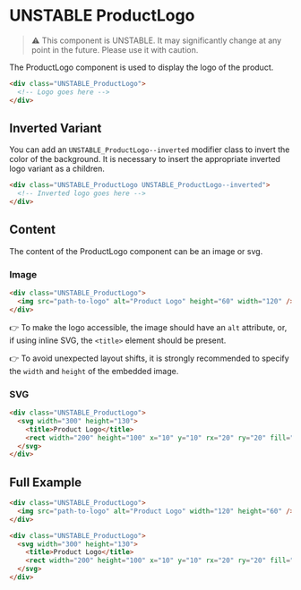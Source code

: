 # UNSTABLE ProductLogo

> ⚠️ This component is UNSTABLE. It may significantly change at any point in the future.
> Please use it with caution.

The ProductLogo component is used to display the logo of the product.

```html
<div class="UNSTABLE_ProductLogo">
  <!-- Logo goes here -->
</div>
```

## Inverted Variant

You can add an `UNSTABLE_ProductLogo--inverted` modifier class to invert the color of the background.
It is necessary to insert the appropriate inverted logo variant as a children.

```html
<div class="UNSTABLE_ProductLogo UNSTABLE_ProductLogo--inverted">
  <!-- Inverted logo goes here -->
</div>
```

## Content

The content of the ProductLogo component can be an image or svg.

### Image

```html
<div class="UNSTABLE_ProductLogo">
  <img src="path-to-logo" alt="Product Logo" height="60" width="120" />
</div>
```

👉 To make the logo accessible, the image should have an `alt` attribute, or, if using inline SVG, the `<title>` element
should be present.

👉 To avoid unexpected layout shifts, it is strongly recommended to specify the `width` and `height` of the embedded
image.

### SVG

```html
<div class="UNSTABLE_ProductLogo">
  <svg width="300" height="130">
    <title>Product Logo</title>
    <rect width="200" height="100" x="10" y="10" rx="20" ry="20" fill="#fff" />
  </svg>
</div>
```

## Full Example

```html
<div class="UNSTABLE_ProductLogo">
  <img src="path-to-logo" alt="Product Logo" width="120" height="60" />
</div>

<div class="UNSTABLE_ProductLogo">
  <svg width="300" height="130">
    <title>Product Logo</title>
    <rect width="200" height="100" x="10" y="10" rx="20" ry="20" fill="#fff" />
  </svg>
</div>
```
